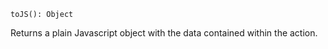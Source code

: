 ```flow
toJS(): Object
```

Returns a plain Javascript object with the data contained within the action.
